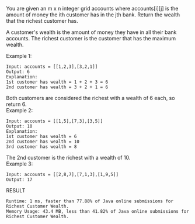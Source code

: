 You are given an m x n integer grid accounts where accounts[i][j] is the amount of money the i​​​​​​​​​​​th​​​​ customer has in the j​​​​​​​​​​​th​​​​ bank. Return the wealth that the richest customer has.

A customer's wealth is the amount of money they have in all their bank accounts. The richest customer is the customer that has the maximum wealth.



Example 1:

```
Input: accounts = [[1,2,3],[3,2,1]]
Output: 6
Explanation:
1st customer has wealth = 1 + 2 + 3 = 6
2nd customer has wealth = 3 + 2 + 1 = 6
```
Both customers are considered the richest with a wealth of 6 each, so return 6.<br>
Example 2:
```
Input: accounts = [[1,5],[7,3],[3,5]]
Output: 10
Explanation:
1st customer has wealth = 6
2nd customer has wealth = 10
3rd customer has wealth = 8
```
The 2nd customer is the richest with a wealth of 10.<br>
Example 3:
```
Input: accounts = [[2,8,7],[7,1,3],[1,9,5]]
Output: 17
```


RESULT
```text
Runtime: 1 ms, faster than 77.88% of Java online submissions for Richest Customer Wealth.
Memory Usage: 43.4 MB, less than 41.82% of Java online submissions for Richest Customer Wealth.
```
